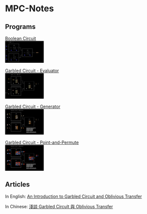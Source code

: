 # MPC-Notes

## Programs

<a href="https://lcamel.github.io/MPC-Notes/boolean-circuit.html">
Boolean Circuit<br>
<img src="boolean-circuit.png" alt="boolean-circuit.png" width="25%">
</a>
<p>

<a href="https://lcamel.github.io/MPC-Notes/garbled-circuit.html?startFrom=evaluator&w0=0&w3=1">
Garbled Circuit - Evaluator<br>
<img src="evaluator.png" alt="evaluator.png" width="25%">
</a>
<p>

<a href="https://lcamel.github.io/MPC-Notes/garbled-circuit.html">
Garbled Circuit - Generator<br>
<img src="generator.png" alt="generator.png" width="25%">
</a>
<p>

<a href="https://lcamel.github.io/MPC-Notes/garbled-circuit.html?pointAndPermute=1">
Garbled Circuit - Point-and-Permute<br>
<img src="point-and-permute.png" alt="point-and-permute.png" width="25%">
</a>
<p>

## Articles
In English:
[An Introduction to Garbled Circuit and Oblivious Transfer](story-en-US.md)

In Chinese:
[淺談 Garbled Circult 與 Oblivious Transfer](story-zh-TW.md)
